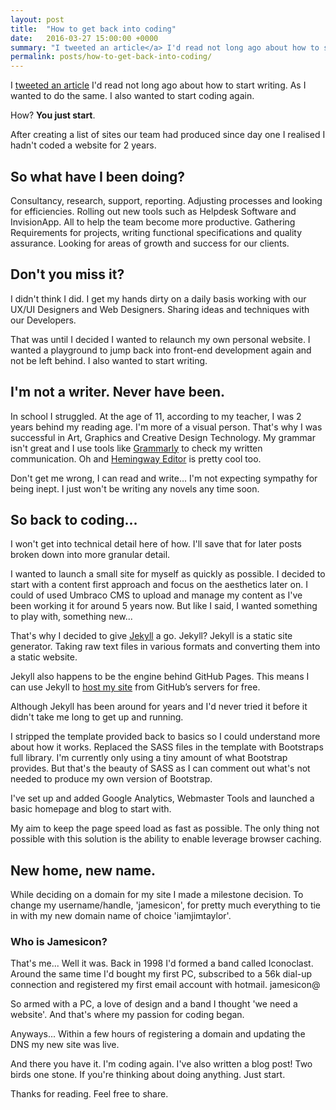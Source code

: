 ```yaml
---
layout: post
title:  "How to get back into coding"
date:   2016-03-27 15:00:00 +0000
summary: "I tweeted an article</a> I'd read not long ago about how to start writing. As I wanted to do the same. I also wanted to start coding again."
permalink: posts/how-to-get-back-into-coding/
---
```


I <a href="https://twitter.com/iamjimtaylor/status/713132834052055041" target="_blank">tweeted an article</a> I'd read not long ago about how to start writing. As I wanted to do the same. I also wanted to start coding again.

How? <b>You just start</b>.

After creating a list of sites our team had produced since day one I realised I hadn't coded a website for 2 years. 

## So what have I been doing? 

Consultancy, research, support, reporting. Adjusting processes and looking for efficiencies. Rolling out new tools such as Helpdesk Software and InvisionApp.  All to help the team become more productive. Gathering Requirements for projects, writing functional specifications and quality assurance. Looking for areas of growth and success for our clients.

## Don't you miss it? 

I didn't think I did. I get my hands dirty on a daily basis working with our UX/UI Designers and Web Designers. Sharing ideas and techniques with our Developers.

That was until I decided I wanted to relaunch my own personal website. I wanted a playground to jump back into front-end development again and not be left behind. I also wanted to start writing. 

## I'm not a writer. Never have been. 

In school I struggled. At the age of 11, according to my teacher, I was 2 years behind my reading age. I'm more of a visual person. That's why I was successful in Art, Graphics and Creative Design Technology. My grammar isn't great and I use tools like <a href="https://www.grammarly.com/" target="_blank">Grammarly</a> to check my written communication. Oh and <a href="http://www.hemingwayapp.com" target="_blank">Hemingway Editor</a> is pretty cool too. 

Don't get me wrong, I can read and write... I'm not expecting sympathy for being inept. I just won't be writing any novels any time soon.

## So back to coding... 

I won't get into technical detail here of how. I'll save that for later posts broken down into more granular detail. 

I wanted to launch a small site for myself as quickly as possible. I decided to start with a content first approach and focus on the aesthetics later on. I could of used Umbraco CMS to upload and manage my content as I've been working it for around 5 years now. But like I said, I wanted something to play with, something new...

That's why I decided to give <a href="http://jekyllrb.com/" target="_blank">Jekyll</a> a go. 
Jekyll? Jekyll is a static site generator. Taking raw text files in various formats and converting them into a static website. 

Jekyll also happens to be the engine behind GitHub Pages. This means I can use Jekyll to <a href="https://github.com/iamjimtaylor/iamjimtaylor" target="_blank">host my site</a> from GitHub’s servers for free. 

Although Jekyll has been around for years and I'd never tried it before it didn't take me long to get up and running. 

I stripped the template provided back to basics so I could understand more about how it works. Replaced the SASS files in the template with Bootstraps full library. I'm currently only using a tiny amount of what Bootstrap provides. But that's the beauty of SASS as I can comment out what's not needed to produce my own version of Bootstrap. 

I've set up and added Google Analytics, Webmaster Tools and launched a basic homepage and blog to start with. 

My aim to keep the page speed load as fast as possible. The only thing not possible with this solution is the ability to enable leverage browser caching.

## New home, new name.

While deciding on a domain for my site I made a milestone decision. To change my username/handle, 'jamesicon', for pretty much everything to tie in with my new domain name of choice 'iamjimtaylor'. 

### Who is Jamesicon?
That's me... Well it was. Back in 1998 I'd formed a band called Iconoclast. Around the same time I'd bought my first PC, subscribed to a 56k dial-up connection and registered my first email account with hotmail. jamesicon@

So armed with a PC, a love of design and a band I thought 'we need a website'. And that's where my passion for coding began. 

Anyways... Within a few hours of registering a domain and updating the DNS my new site was live. 

And there you have it. I'm coding again. 
I've also written a blog post! Two birds one stone. If you're thinking about doing anything. Just start. 

Thanks for reading. Feel free to share. 
